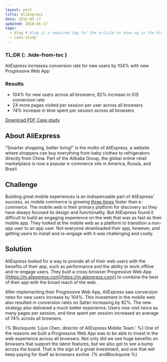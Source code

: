 ```yaml
---
layout: post
title: AliExpress
date: 2016-05-17
updated: 2016-05-17
tags:
  - blog # blog is a required tag for the article to show up in the blog.
  - case-study
---
```


### TL;DR {: .hide-from-toc }

AliExpress increases conversion rate for new users by 104% with new
Progressive Web App

### Results

- 104% for new users across all browsers; 82%
increase in iOS conversion rate
- 2X more pages visited per session per user
across all browsers
- 74% increase in time spent per session
across all browsers

[Download PDF Case study](https://storage.googleapis.com/web-dev-uploads/file/T4FyVKpzu4WKF1kBNvXepbi08t52/ODQ7ENAMWwMMS9SoQxup.pdf)

## About AliExpress

"Smarter shopping, better living!" is the motto of AliExpress, a website where
shoppers can buy everything from baby clothes to refrigerators directly from
China. Part of the Alibaba Group, the global online retail marketplace is now
a popular e-commerce site in America, Russia, and Brazil.

## Challenge

Building great mobile experiences is an indispensable part of AliExpress’
success, as mobile commerce is growing [three times](http://www.demacmedia.com/infographic/mobile-commerce/)
faster than e-commerce. The mobile web is their primary platform for discovery
so they have always focused its design and functionality. But AliExpress found
it difficult to build an engaging experience on the web that was as fast as
their mobile app. They looked at the mobile web as a platform to transition a
non-app user to an app user. Not everyone downloaded their app, however, and
getting users to install and re-engage with it was challenging and costly.

## Solution

AliExpress looked for a way to provide all of their web users with the benefits
of their app, such as performance and the ability to work offline and re-engage
users. They built a cross-browser Progressive Web App ([https://m.aliexpress.com](https://m.aliexpress.com))
to combine the best of their app with the broad reach of the web.

After implementing their Progressive Web App, AliExpress saw conversion rates
for new users increase by 104%. This investment in the mobile web also resulted
in conversion rates on Safari increasing by 82%. The new strategy also
delivered a much better experience. Users now visit twice as many pages per
session, and time spent per session increased an average of 74% across all
browsers.

{% Blockquote 'Lijun Chen, director of AliExpress Mobile Team.' %}
One of the reasons we built a Progressive Web App was to be able to invest
in the web experience across all browsers. Not only did we see huge benefits
on browsers that support the latest features, but we also got to see a bump
across the board. That is the sign of a great investment, and one that will
keep paying for itself as browsers evolve.
{% endBlockquote %}